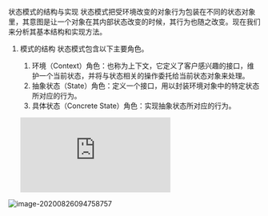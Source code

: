状态模式的结构与实现
状态模式把受环境改变的对象行为包装在不同的状态对象里，其意图是让一个对象在其内部状态改变的时候，其行为也随之改变。现在我们来分析其基本结构和实现方法。
1. 模式的结构
状态模式包含以下主要角色。
    1. 环境（Context）角色：也称为上下文，它定义了客户感兴趣的接口，维护一个当前状态，并将与状态相关的操作委托给当前状态对象来处理。
    2. 抽象状态（State）角色：定义一个接口，用以封装环境对象中的特定状态所对应的行为。
    3. 具体状态（Concrete    State）角色：实现抽象状态所对应的行为。
   
   ![状态模式](http://c.biancheng.net/view/1388.html)

![image-20200826094758757](C:\Users\Administrator\AppData\Roaming\Typora\typora-user-images\image-20200826094758757.png)